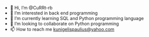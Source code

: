 - 👋 Hi, I’m @CuRRt-rb
- 👀 I’m interested in back end programming
- 🌱 I’m currently learning SQL and Python programming language
- 💞️ I’m looking to collaborate on Python programming
- 📫 How to reach me kunigelispaulius@yahoo.com

<!---
CuRRt-rb/CuRRt-rb is a ✨ special ✨ repository because its `README.md` (this file) appears on your GitHub profile.
You can click the Preview link to take a look at your changes.
--->
